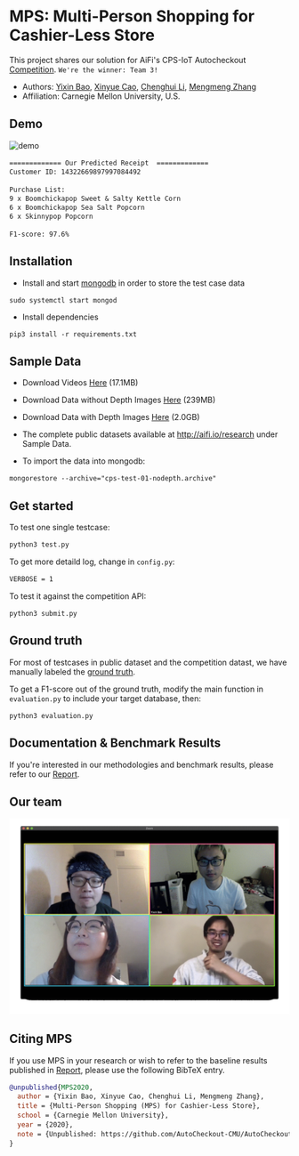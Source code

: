 # MPS: Multi-Person Shopping for Cashier-Less Store
This project shares our solution for AiFi's CPS-IoT Autocheckout [Competition](https://www.aifi.io/research). `We're the winner: Team 3!`
- Authors: [Yixin Bao](https://www.linkedin.com/in/yixinbao/), [Xinyue Cao](https://www.linkedin.com/in/xinyuecao/), [Chenghui Li](https://www.linkedin.com/in/leochli/), [Mengmeng Zhang](https://www.linkedin.com/in/zhangmengmeng/)
- Affiliation: Carnegie Mellon University, U.S.

## Demo
![demo](competition/Team99x2.5.gif)
```
============= Our Predicted Receipt  =============
Customer ID: 14322669897997084492

Purchase List: 
9 x Boomchickapop Sweet & Salty Kettle Corn
6 x Boomchickapop Sea Salt Popcorn
6 x Skinnypop Popcorn

F1-score: 97.6%
```

## Installation
- Install and start [mongodb](https://docs.mongodb.com/manual/tutorial/install-mongodb-on-ubuntu/) in order to store the test case data
```
sudo systemctl start mongod
```
- Install dependencies
```
pip3 install -r requirements.txt
```

## Sample Data

- Download Videos [Here](https://storage.googleapis.com/aifi-public-data/AiFi%20Nanostore%20AutoCheckout%20Competition%20-%20CPS-IoT%20Week%202020/cps-test-01/cps-test-videos.gz) (17.1MB)

- Download Data without Depth Images [Here](https://storage.googleapis.com/aifi-public-data/AiFi%20Nanostore%20AutoCheckout%20Competition%20-%20CPS-IoT%20Week%202020/cps-test-01/cps-test-01-nodepth.archive) (239MB)

- Download Data with Depth Images [Here](https://storage.googleapis.com/aifi-public-data/AiFi%20Nanostore%20AutoCheckout%20Competition%20-%20CPS-IoT%20Week%202020/cps-test-01/cps-test-01-all.archive) (2.0GB)

- The complete public datasets available at http://aifi.io/research under Sample Data.

- To import the data into mongodb: 
```
mongorestore --archive="cps-test-01-nodepth.archive"
```

## Get started
To test one single testcase:
```python
python3 test.py
```
To get more detaild log, change in `config.py`:
```bash
VERBOSE = 1
```
To test it against the competition API:
```
python3 submit.py
```

## Ground truth
For most of testcases in public dataset and the competition datast, we have manually labeled the [ground truth](https://github.com/AutoCheckout-CMU/AutoCheckout/tree/master/ground_truth). 

To get a F1-score out of the ground truth, modify the main function in `evaluation.py` to include your target database, then:

```
python3 evaluation.py
```
## Documentation & Benchmark Results
If you're interested in our methodologies and benchmark results, please refer to our
[Report](https://github.com/AutoCheckout-CMU/AutoCheckout/tree/master/doc/Multi_Person_Shopping.pdf).

## Our team
![team3](competition/team3.gif)

## Citing MPS
If you use MPS in your research or wish to refer to the baseline results published in [Report](https://github.com/AutoCheckout-CMU/AutoCheckout/tree/master/doc/Multi_Person_Shopping.pdf), please use the following BibTeX entry.

```BibTeX
@unpublished{MPS2020,
  author = {Yixin Bao, Xinyue Cao, Chenghui Li, Mengmeng Zhang},
  title = {Multi-Person Shopping (MPS) for Cashier-Less Store},
  school = {Carnegie Mellon University},
  year = {2020},
  note = {Unpublished: https://github.com/AutoCheckout-CMU/AutoCheckout}
}
